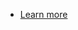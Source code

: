 <TeaserBlock  slots="buttons" className="primaryBtn"/>

- [Learn more](https://developer.adobe.com/express/add-ons/docs/guides/)
